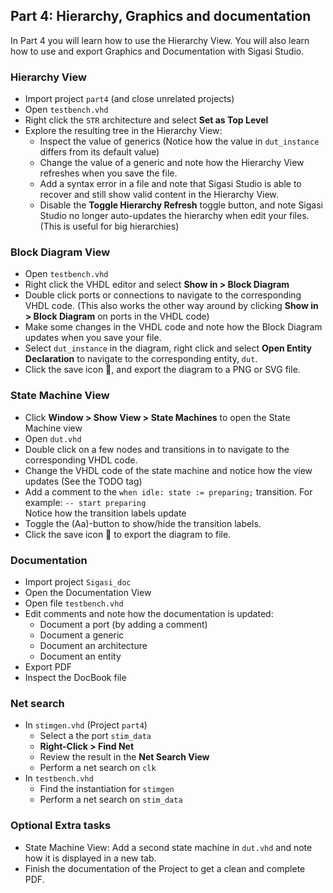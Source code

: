 ## Part 4: Hierarchy, Graphics and documentation

In Part 4 you will learn how to use the Hierarchy View. You will also learn how to use and export Graphics and Documentation with Sigasi Studio.

### Hierarchy View

* Import project `part4` (and close unrelated projects)
* Open `testbench.vhd`
* Right click the `STR` architecture and select **Set as Top Level**
* Explore the resulting tree in the Hierarchy View:
  * Inspect the value of generics (Notice how the value in `dut_instance` differs from its default value)
  * Change the value of a generic and note how the Hierarchy View refreshes when you save the file.
  * Add a syntax error in a file and note that Sigasi Studio is able to recover and still show valid content in the Hierarchy View.
  * Disable the **Toggle Hierarchy Refresh** toggle button, and note Sigasi Studio no longer auto-updates the hierarchy when edit your files. (This is useful for big hierarchies)

### Block Diagram View

* Open `testbench.vhd`
* Right click the VHDL editor and select **Show in > Block Diagram**
* Double click ports or connections to navigate to the corresponding VHDL code. (This also works the other way around by clicking **Show in > Block Diagram** on ports in the VHDL code)
* Make some changes in the VHDL code and note how the Block Diagram updates when you save your file.
* Select `dut_instance` in the diagram, right click and select **Open Entity Declaration** to navigate to the corresponding entity, `dut`.
* Click the save icon 💾, and export the diagram to a PNG or SVG file.

### State Machine View

* Click **Window > Show View > State Machines** to open the State Machine view
* Open `dut.vhd`
* Double click on a few nodes and transitions in to navigate to the corresponding VHDL code.
* Change the VHDL code of the state machine and notice how the view updates (See the TODO tag)
* Add a comment to the `when idle: state := preparing;` transition. For example: `-- start preparing`  
  Notice how the transition labels update
* Toggle the (Aa)-button to show/hide the transition labels.
* Click the save icon 💾 to export the diagram to file.

### Documentation

* Import project `Sigasi_doc`
* Open the Documentation View
* Open file `testbench.vhd`
* Edit comments and note how the documentation is updated:
  * Document a port (by adding a comment)
  * Document a generic
  * Document an architecture
  * Document an entity
* Export PDF
* Inspect the DocBook file

### Net search
* In `stimgen.vhd` (Project `part4`)
  * Select a the port `stim_data`
  * **Right-Click > Find Net**
  * Review the result in the **Net Search View**
  * Perform a net search on `clk`
* In `testbench.vhd`
  * Find the instantiation for `stimgen`
  * Perform a net search on `stim_data`

### Optional Extra tasks

* State Machine View: Add a second state machine in `dut.vhd` and note how it is displayed in a new tab.
* Finish the documentation of the Project to get a clean and complete PDF.
